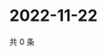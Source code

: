 # 2022-11-22

共 0 条

<!-- BEGIN WEIBO -->
<!-- 最后更新时间 Tue Nov 22 2022 14:20:39 GMT+0800 (China Standard Time) -->

<!-- END WEIBO -->
